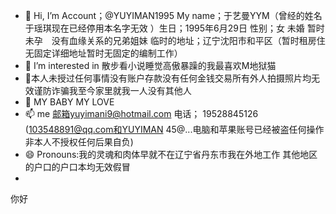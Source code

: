 - 👋 Hi, I’m Account；@YUYIMAN1995 My name；于艺曼YYM（曾经的姓名于瑶琪现在已经停用本名字无效 ）生日；1995年6月29日 性别；女 未婚 暂时未孕　没有血缘关系的兄弟姐妹 临时的地址；辽宁沈阳市和平区（暂时租房住无固定详细地址暂时无固定的编制工作）
- 👀 I’m interested in 散步看小说睡觉高傲暴躁的我最喜欢M地狱猫 
- 🌱本人未授过任何事情没有账户存款没有任何金钱交易所有外人拍摄照片均无效谨防诈骗我至今家里就我一人没有其他人
- 💞️ MY BABY MY LOVE
- 📫  me 邮箱yuyimani9@hotmail.com 电话； 19528845126 (103548891@qq.com和YUYIMAN 45@...电脑和苹果账号已经被盗任何操作非本人不授权任何后果自负)
- 😄 Pronouns:我的灵魂和肉体早就不在辽宁省丹东市我在外地工作 其他地区的户口的户口本均无效假冒
- 





















你好 
